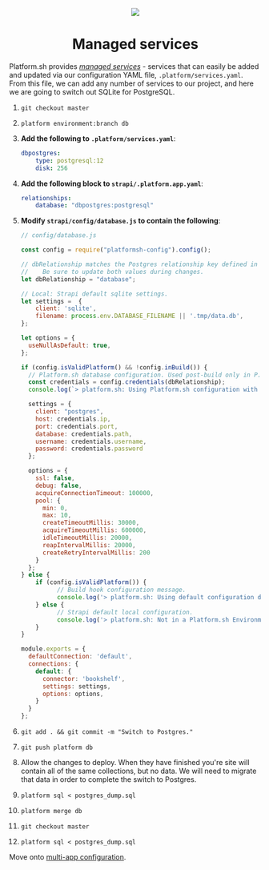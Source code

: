 <p align="center">
  <a href="https://platform.sh/marketplace/strapi/">
    <img src="https://platform.sh/images/spots/arrows/fast-dev.svg" />
  </a>

  <h1 align="center">Managed services</h1>
</p>

Platform.sh provides [*managed services*](https://docs.platform.sh/configuration/services.html) - services that can easily be added and updated via our configuration YAML file, `.platform/services.yaml`. From this file, we can add any number of services to our project, and here we are going to switch out SQLite for PostgreSQL.

1. `git checkout master`
2. `platform environment:branch db`
3. **Add the following to `.platform/services.yaml`**:

    ```yaml      
    dbpostgres:
        type: postgresql:12
        disk: 256
    ```
    
4. **Add the following block to `strapi/.platform.app.yaml`**:

    ```yaml
    relationships:
        database: "dbpostgres:postgresql"
    ```
5. **Modify `strapi/config/database.js` to contain the following**:

    ```js
    // config/database.js
    
    const config = require("platformsh-config").config();

    // dbRelationship matches the Postgres relationship key defined in .platform.app.yaml. 
    //    Be sure to update both values during changes.
    let dbRelationship = "database";

    // Local: Strapi default sqlite settings.
    let settings =  {
        client: 'sqlite',
        filename: process.env.DATABASE_FILENAME || '.tmp/data.db',
    };

    let options = {
      useNullAsDefault: true,
    };

    if (config.isValidPlatform() && !config.inBuild()) {
      // Platform.sh database configuration. Used post-build only in P.sh environments.
      const credentials = config.credentials(dbRelationship);
      console.log(`> platform.sh: Using Platform.sh configuration with relationship ${dbRelationship}.`);

      settings = {
        client: "postgres",
        host: credentials.ip,
        port: credentials.port,
        database: credentials.path,
        username: credentials.username,
        password: credentials.password
      };

      options = {
        ssl: false,
        debug: false,
        acquireConnectionTimeout: 100000,
        pool: {
          min: 0,
          max: 10,
          createTimeoutMillis: 30000,
          acquireTimeoutMillis: 600000,
          idleTimeoutMillis: 20000,
          reapIntervalMillis: 20000,
          createRetryIntervalMillis: 200
        }
      };
    } else {
        if (config.isValidPlatform()) {
              // Build hook configuration message.
              console.log('> platform.sh: Using default configuration during Platform.sh build hook until relationships are available.');
        } else {
              // Strapi default local configuration.
              console.log('> platform.sh: Not in a Platform.sh Environment. Using default local sqlite configuration.');
        }
    }

    module.exports = {
      defaultConnection: 'default',
      connections: {
        default: {
          connector: 'bookshelf',
          settings: settings,
          options: options,
        }
      }
    };
    ```
6. `git add . && git commit -m "Switch to Postgres."`
7. `git push platform db`
8. Allow the changes to deploy. When they have finished you're site will contain all of the same collections, but no data. We will need to migrate that data in order to complete the switch to Postgres.
9. `platform sql < postgres_dump.sql`
10. `platform merge db`
11. `git checkout master`
12. `platform sql < postgres_dump.sql`

Move onto [multi-app configuration](05-multi-app.md).
